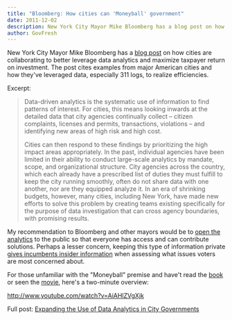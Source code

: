 ```yaml
---
title: "Bloomberg: How cities can 'Moneyball' government"
date: 2011-12-02
description: New York City Mayor Mike Bloomberg has a blog post on how cities are collaborating to better leverage data analytics and maximize taxpayer return on investment. The post cites examples from major American cities and how they’ve leveraged data, especially 311 logs, to realize efficiencies.
author: GovFresh
---
```


New York City Mayor Mike Bloomberg has a <a href="http://www.mikebloomberg.com/index.cfm?objectid=8A9B9F00-C29C-7CA2-FA465E3F83FD7CD9">blog post</a> on how cities are collaborating to better leverage data analytics and maximize taxpayer return on investment. The post cites examples from major American cities and how they've leveraged data, especially 311 logs, to realize efficiencies.

Excerpt:

<blockquote>Data-driven analytics is the systematic use of information to find patterns of interest. For cities, this means looking inwards at the detailed data that city agencies continually collect – citizen complaints, licenses and permits, transactions, violations – and identifying new areas of high risk and high cost.

Cities can then respond to these findings by prioritizing the high impact areas appropriately. In the past, individual agencies have been limited in their ability to conduct large-scale analytics by mandate, scope, and organizational structure. City agencies across the country, which each already have a prescribed list of duties they must fulfill to keep the city running smoothly, often do not share data with one another, nor are they equipped analyze it. In an era of shrinking budgets, however, many cities, including New York, have made new efforts to solve this problem by creating teams existing specifically for the purpose of data investigation that can cross agency boundaries, with promising results. </blockquote>

My recommendation to Bloomberg and other mayors would be to <a href="http://govfresh.com/2010/03/open-government-means-open-analytics/" title="Open government means open analytics">open the analytics</a> to the public so that everyone has access and can contribute solutions. Perhaps a lesser concern, keeping this type of information private <a href="http://govfresh.com/2010/11/politicians-are-more-powerful-when-they-control-public-data/">gives incumbents insider information</a> when assessing what issues voters are most concerned about.

For those unfamiliar with the "Moneyball" premise and have't read the <a href="http://www.amazon.com/Moneyball-Michael-Lewis/dp/0393338398/ref=sr_1_1?ie=UTF8&amp;qid=1322805921&amp;sr=8-1">book</a> or seen the <a href="http://www.moneyball-movie.com/">movie</a>, here's a two-minute overview:

http://www.youtube.com/watch?v=AiAHlZVgXjk

Full post: <a href="http://www.mikebloomberg.com/index.cfm?objectid=8A9B9F00-C29C-7CA2-FA465E3F83FD7CD9">Expanding the Use of Data Analytics in City Governments</a> 
